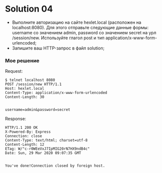 # Solution 04

* Выполните авторизацию на сайте hexlet.local (расположен на localhost:8080). Для этого отправьте следующие данные формы: username со значением admin, password со значением secret на урл /session/new. Используйте глагол post и тип application/x-www-form-urlencoded;
* Запишите ваш HTTP-запрос в файл solution;

### Мое решение

Request:
```
$ telnet localhost 8080
POST /session/new HTTP/1.1
Host: hexlet.local
Content-Type: application/x-www-form-urlencoded
Content-Length: 30


username=admin&password=secret
```

Response:
```
HTTP/1.1 200 OK
X-Powered-By: Express
Connection: close
Content-Type: text/html; charset=utf-8
Content-Length: 12
ETag: W/"c-r0WEeVxJ7IpMIG20rN7HX9ndB4c"
Date: Sun, 29 Mar 2020 09:07:35 GMT


You've done!Connection closed by foreign host.
```